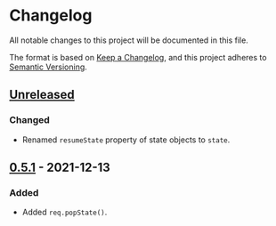 # Changelog
All notable changes to this project will be documented in this file.

The format is based on [Keep a Changelog](https://keepachangelog.com/en/1.0.0/),
and this project adheres to [Semantic Versioning](https://semver.org/spec/v2.0.0.html).

## [Unreleased]
### Changed
- Renamed `resumeState` property of state objects to `state`.

## [0.5.1] - 2021-12-13
### Added

- Added `req.popState()`.

[Unreleased]: https://github.com/jaredhanson/flowstate/compare/v0.5.1...HEAD
[0.5.1]: https://github.com/jaredhanson/flowstate/compare/v0.5.0...v0.5.1
